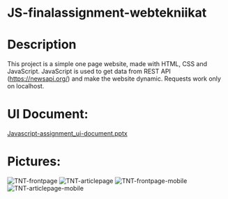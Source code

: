 # JS-finalassignment-webtekniikat

# Description

This project is a simple one page website, made with HTML, CSS and JavaScript. JavaScript is used to get data from REST API (https://newsapi.org/) and make the website dynamic.
Requests work only on localhost.

# UI Document:

[Javascript-assignment_ui-document.pptx](https://github.com/YunisSule/JS-finalassignment-webtekniikat/files/7734465/Javascript-assignment_ui-document.pptx)

# Pictures:
![TNT-frontpage](https://user-images.githubusercontent.com/89300165/146682466-0ac8e55e-92ed-4be3-8007-e9a906837b19.jpg)
![TNT-articlepage](https://user-images.githubusercontent.com/89300165/146682514-2a47000b-a4d8-4d82-84cc-3691a3eef6af.jpg)
![TNT-frontpage-mobile](https://user-images.githubusercontent.com/89300165/146682518-04bfe19b-2012-4f7d-a4ea-20dca0445203.jpg)
![TNT-articlepage-mobile](https://user-images.githubusercontent.com/89300165/146682520-f9c5669a-2f16-443d-b81f-813d81e55f1c.jpg)
